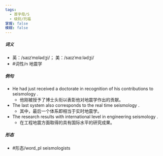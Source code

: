 ```yaml
---
tags:
  - 首字母/S
  - 级别/托福
掌握: false
模糊: false
---
```

##### 词义
- 英：/saɪzˈmɒlədʒi/； 美：/saɪzˈmɑːlədʒi/
- #词性/n  地震学
##### 例句
- He had just received a doctorate in recognition of his contributions to seismology .
	- 他刚被授予了博士头衔以表彰他对地震学作出的贡献。
- The last system also corresponds to the real time seismology .
	- 其中，最后一个体系即相当于实时地震学。
- The research results with international level in engineering seismology .
	- 在工程地震方面取得的具有国际水平的研究成果。
##### 形态
- #形态/word_pl seismologists
